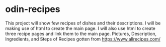 # odin-recipes
This project will show few recipes of dishes and their descriptions.
I will be making use of html to create the main page.
I will also use html to create three recipe pages and link them to the main page.
Pictures, Description, Ingredients, and Steps of Recipes gotten from https://www.allrecipes.com/

